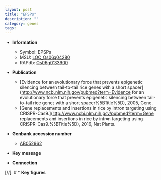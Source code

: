 ```yaml
---
layout: post
title: "EPSPs"
description: ""
category: genes
tags: 
---
```


* **Information**  
    + Symbol: EPSPs  
    + MSU: [LOC_Os06g04280](http://rice.plantbiology.msu.edu/cgi-bin/ORF_infopage.cgi?orf=LOC_Os06g04280)  
    + RAPdb: [Os06g0133900](http://rapdb.dna.affrc.go.jp/viewer/gbrowse_details/irgsp1?name=Os06g0133900)  

* **Publication**  
    + [Evidence for an evolutionary force that prevents epigenetic silencing between tail-to-tail rice genes with a short spacer](http://www.ncbi.nlm.nih.gov/pubmed?term=Evidence for an evolutionary force that prevents epigenetic silencing between tail-to-tail rice genes with a short spacer%5BTitle%5D), 2005, Gene.
    + [Gene replacements and insertions in rice by intron targeting using CRISPR-Cas9.](http://www.ncbi.nlm.nih.gov/pubmed?term=Gene replacements and insertions in rice by intron targeting using CRISPR-Cas9.%5BTitle%5D), 2016, Nat Plants.

* **Genbank accession number**  
    + [AB052962](http://www.ncbi.nlm.nih.gov/nuccore/AB052962)

* **Key message**  

* **Connection**  

[//]: # * **Key figures**  


